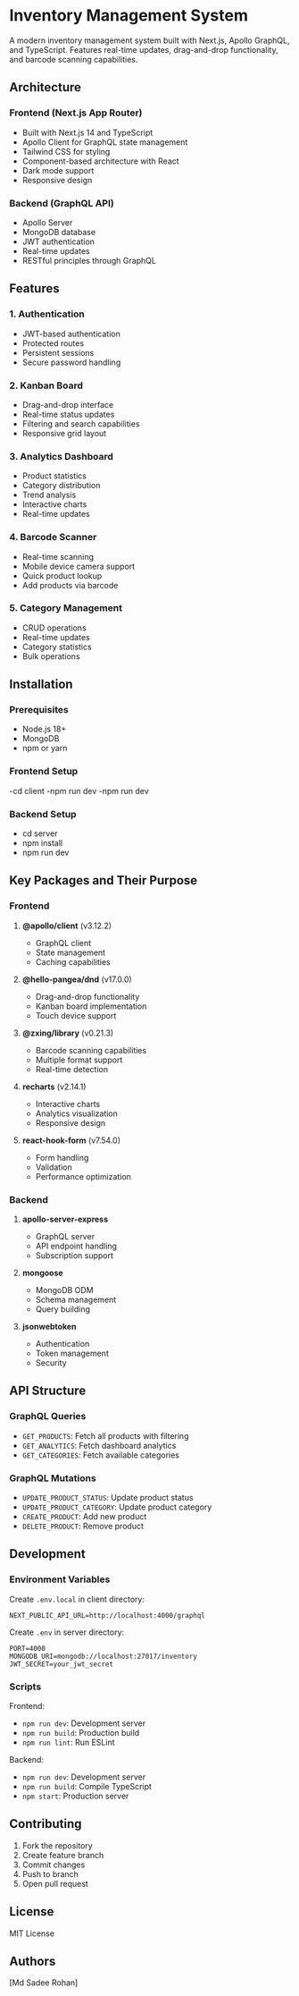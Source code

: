 # Inventory Management System

A modern inventory management system built with Next.js, Apollo GraphQL, and TypeScript. Features real-time updates, drag-and-drop functionality, and barcode scanning capabilities.

## Architecture

### Frontend (Next.js App Router)
- Built with Next.js 14 and TypeScript
- Apollo Client for GraphQL state management
- Tailwind CSS for styling
- Component-based architecture with React
- Dark mode support
- Responsive design

### Backend (GraphQL API)
- Apollo Server
- MongoDB database
- JWT authentication
- Real-time updates
- RESTful principles through GraphQL

## Features

### 1. Authentication
- JWT-based authentication
- Protected routes
- Persistent sessions
- Secure password handling

### 2. Kanban Board
- Drag-and-drop interface
- Real-time status updates
- Filtering and search capabilities
- Responsive grid layout

### 3. Analytics Dashboard
- Product statistics
- Category distribution
- Trend analysis
- Interactive charts
- Real-time updates

### 4. Barcode Scanner
- Real-time scanning
- Mobile device camera support
- Quick product lookup
- Add products via barcode

### 5. Category Management
- CRUD operations
- Real-time updates
- Category statistics
- Bulk operations

## Installation

### Prerequisites
- Node.js 18+
- MongoDB
- npm or yarn

### Frontend Setup
-cd client
-npm run dev
-npm run dev

### Backend Setup
- cd server
- npm install
- npm run dev

## Key Packages and Their Purpose

### Frontend
1. **@apollo/client** (v3.12.2)
   - GraphQL client
   - State management
   - Caching capabilities

2. **@hello-pangea/dnd** (v17.0.0)
   - Drag-and-drop functionality
   - Kanban board implementation
   - Touch device support

3. **@zxing/library** (v0.21.3)
   - Barcode scanning capabilities
   - Multiple format support
   - Real-time detection

4. **recharts** (v2.14.1)
   - Interactive charts
   - Analytics visualization
   - Responsive design

5. **react-hook-form** (v7.54.0)
   - Form handling
   - Validation
   - Performance optimization

### Backend
1. **apollo-server-express**
   - GraphQL server
   - API endpoint handling
   - Subscription support

2. **mongoose**
   - MongoDB ODM
   - Schema management
   - Query building

3. **jsonwebtoken**
   - Authentication
   - Token management
   - Security

## API Structure

### GraphQL Queries
- `GET_PRODUCTS`: Fetch all products with filtering
- `GET_ANALYTICS`: Fetch dashboard analytics
- `GET_CATEGORIES`: Fetch available categories

### GraphQL Mutations
- `UPDATE_PRODUCT_STATUS`: Update product status
- `UPDATE_PRODUCT_CATEGORY`: Update product category
- `CREATE_PRODUCT`: Add new product
- `DELETE_PRODUCT`: Remove product

## Development

### Environment Variables
Create `.env.local` in client directory:
```env
NEXT_PUBLIC_API_URL=http://localhost:4000/graphql
```

Create `.env` in server directory:
```env
PORT=4000
MONGODB_URI=mongodb://localhost:27017/inventory
JWT_SECRET=your_jwt_secret
```

### Scripts
Frontend:
- `npm run dev`: Development server
- `npm run build`: Production build
- `npm run lint`: Run ESLint

Backend:
- `npm run dev`: Development server
- `npm run build`: Compile TypeScript
- `npm start`: Production server

## Contributing
1. Fork the repository
2. Create feature branch
3. Commit changes
4. Push to branch
5. Open pull request

## License
MIT License

## Authors
[Md Sadee Rohan]